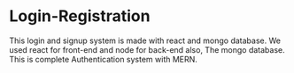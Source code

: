 # Login-Registration
This login and signup system is made with react and mongo database. We used react for front-end and node for back-end also, The mongo database. This is complete Authentication system with MERN.
